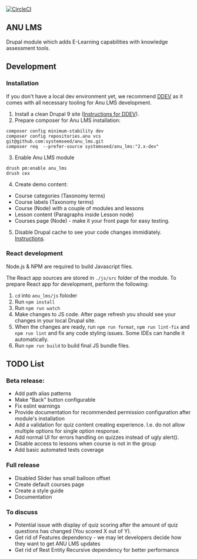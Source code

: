 [![CircleCI](https://circleci.com/gh/systemseed/anu_lms/tree/2.x.svg?style=svg)](https://circleci.com/gh/systemseed/anu_lms/tree/2.x)

## ANU LMS

Drupal module which adds E-Learning capabilities with knowledge assessment tools.

## Development

### Installation

If you don't have a local dev environment yet, we recommend [DDEV](https://ddev.com/) as it comes with all necessary tooling for Anu LMS development.

1. Install a clean Drupal 9 site ([Instructions for DDEV](https://ddev.readthedocs.io/en/latest/users/cli-usage/#drupal-9-quickstart)).
2. Prepare composer for Anu LMS installation:
  ```
  composer config minimum-stability dev
  composer config repositories.anu vcs git@github.com:systemseed/anu_lms.git
  composer req  --prefer-source systemseed/anu_lms:"2.x-dev"
  ```
3. Enable Anu LMS module
```
drush pm:enable anu_lms
drush cex
```
4. Create demo content:
  - Course categories (Taxonomy terms)
  - Course labels (Taxonomy terms)
  - Course (Node) with a couple of modules and lessons
  - Lesson content (Paragraphs inside Lesson node)
  - Courses page (Node) - make it your front page for easy testing.
5. Disable Drupal cache to see your code changes immidiately. [Instructions](https://www.drupal.org/node/2598914).


### React development

Node.js & NPM are required to build Javascript files.

The React app sources are stored in `./js/src` folder of the module. To prepare React app for development, perform the following:

1. `cd` into `anu_lms/js` foloder
2. Run `npm install`
3. Run `npm run watch`
4. Make changes to JS code. After page refresh you should see your changes in your local Drupal site.
5. When the changes are ready, run `npm run format`, `npm run lint-fix` and `npm run lint` and fix any code styling issues. Some IDEs can handle it automatically.
6. Run `npm run build` to build final JS bundle files.


## TODO List

### Beta release:
* Add path alias patterns
* Make “Back” button configurable
* Fix eslint warnings
* Provide documentation for recommended permission configuration after module's installation
* Add a validation for quiz content creating experience. I.e. do not allow multiple options for single option response.
* Add normal UI for errors handling on quizzes instead of ugly alert().
* Disable access to lessons when course is not in the group
* Add basic automated tests coverage

### Full release
* Disabled Slider has small balloon offset
* Create default courses page
* Create a style guide
* Documentation

### To discuss
* Potential issue with display of quiz scoring after the amount of quiz questions has changed (You scored X out of Y).
* Get rid of Features dependency - we may let developers decide how they want to get ANU LMS updates
* Get rid of Rest Entity Recursive dependency for better performance
